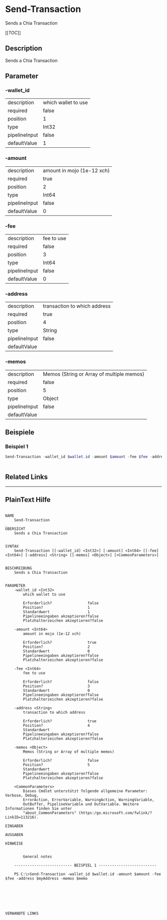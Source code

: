 ﻿# Send-Transaction
Sends a Chia Transaction


[[_TOC_]]

## Description


Sends a Chia Transaction





## Parameter

### -wallet_id


<table><tr><td>description</td><td>
which wallet to use



</td></tr>
<tr><td>required</td><td>false
</td></tr>
<tr><td>position</td><td>1
</td></tr>
<tr><td>type</td><td>Int32
</td></tr>
<tr><td>pipelineInput</td><td>false
</td></tr>
<tr><td>defaultValue</td><td>1
</td></tr>
</table>

### -amount


<table><tr><td>description</td><td>
amount in mojo (1e-12 xch)



</td></tr>
<tr><td>required</td><td>true
</td></tr>
<tr><td>position</td><td>2
</td></tr>
<tr><td>type</td><td>Int64
</td></tr>
<tr><td>pipelineInput</td><td>false
</td></tr>
<tr><td>defaultValue</td><td>0
</td></tr>
</table>

### -fee


<table><tr><td>description</td><td>
fee to use



</td></tr>
<tr><td>required</td><td>false
</td></tr>
<tr><td>position</td><td>3
</td></tr>
<tr><td>type</td><td>Int64
</td></tr>
<tr><td>pipelineInput</td><td>false
</td></tr>
<tr><td>defaultValue</td><td>0
</td></tr>
</table>

### -address


<table><tr><td>description</td><td>
transaction to which address



</td></tr>
<tr><td>required</td><td>true
</td></tr>
<tr><td>position</td><td>4
</td></tr>
<tr><td>type</td><td>String
</td></tr>
<tr><td>pipelineInput</td><td>false
</td></tr>
<tr><td>defaultValue</td><td>
</td></tr>
</table>

### -memos


<table><tr><td>description</td><td>
Memos (String or Array of multiple memos)



</td></tr>
<tr><td>required</td><td>false
</td></tr>
<tr><td>position</td><td>5
</td></tr>
<tr><td>type</td><td>Object
</td></tr>
<tr><td>pipelineInput</td><td>false
</td></tr>
<tr><td>defaultValue</td><td>
</td></tr>
</table>

## Beispiele

### Beispiel 1
```powershell
Send-Transaction -wallet_id $wallet.id -amount $amount -fee $fee -address $myAddress -memos $memo
     
```
## Related Links


---
## PlainText Hilfe

```

NAME
    Send-Transaction
    
ÜBERSICHT
    Sends a Chia Transaction
    
    
SYNTAX
    Send-Transaction [[-wallet_id] <Int32>] [-amount] <Int64> [[-fee] <Int64>] [-address] <String> [[-memos] <Object>] [<CommonParameters>]
    
    
BESCHREIBUNG
    Sends a Chia Transaction
    

PARAMETER
    -wallet_id <Int32>
        which wallet to use
        
        Erforderlich?                false
        Position?                    1
        Standardwert                 1
        Pipelineeingaben akzeptieren?false
        Platzhalterzeichen akzeptieren?false
        
    -amount <Int64>
        amount in mojo (1e-12 xch)
        
        Erforderlich?                true
        Position?                    2
        Standardwert                 0
        Pipelineeingaben akzeptieren?false
        Platzhalterzeichen akzeptieren?false
        
    -fee <Int64>
        fee to use
        
        Erforderlich?                false
        Position?                    3
        Standardwert                 0
        Pipelineeingaben akzeptieren?false
        Platzhalterzeichen akzeptieren?false
        
    -address <String>
        transaction to which address
        
        Erforderlich?                true
        Position?                    4
        Standardwert                 
        Pipelineeingaben akzeptieren?false
        Platzhalterzeichen akzeptieren?false
        
    -memos <Object>
        Memos (String or Array of multiple memos)
        
        Erforderlich?                false
        Position?                    5
        Standardwert                 
        Pipelineeingaben akzeptieren?false
        Platzhalterzeichen akzeptieren?false
        
    <CommonParameters>
        Dieses Cmdlet unterstützt folgende allgemeine Parameter: Verbose, Debug,
        ErrorAction, ErrorVariable, WarningAction, WarningVariable,
        OutBuffer, PipelineVariable und OutVariable. Weitere Informationen finden Sie unter 
        "about_CommonParameters" (https:/go.microsoft.com/fwlink/?LinkID=113216). 
    
EINGABEN
    
AUSGABEN
    
HINWEISE
    
    
        General notes
    
    -------------------------- BEISPIEL 1 --------------------------
    
    PS C:\>Send-Transaction -wallet_id $wallet.id -amount $amount -fee $fee -address $myAddress -memos $memo
    
    
    
    
    
    
    
VERWANDTE LINKS



```

